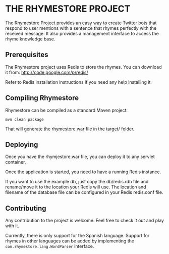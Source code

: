 THE RHYMESTORE PROJECT
======================
       
The Rhymestore Project provides an easy way to create Twitter
bots that respond to user mentions with a sentence that rhymes
perfectly with the received message. It also provides a
management interface to access the rhyme knowledge base. 


Prerequisites
-------------

The Rhymestore project uses Redis to store the rhymes. You
can download it from: http://code.google.com/p/redis/

Refer to Redis installation instructions if you need any
help installing it.


Compiling Rhymestore
--------------------

Rhymestore can be compiled as a standard Maven project:

    mvn clean package
  
That will generate the rhymestore.war file in the target/
folder.
  

Deploying
---------

Once you have the rhymjestore.war file, you can deploy it to
any servlet container.

Once the application is started, you need to have a running
Redis instance.

If you want to use the example db, just copy the db/redis.rdb
file and rename/move it to the location your Redis will use.
The location and filename of the database file can be configured
in your Redis redis.conf file.


Contributing
------------

Any contribution to the project is welcome. Feel free to check
it out and play with it.

Currently, there is only support for the Spanish language.
Support for rhymes in other languages can be added by implementing
the `com.rhymestore.lang.WordParser` interface.

